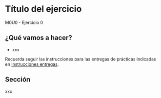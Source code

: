 # Título del ejercicio
M0U0 - Ejercicio 0

## ¿Qué vamos a hacer?
- xxx

Recuerda seguir las instrucciones para las entregas de prácticas indicadas en [Instrucciones entregas](URL_ARCHIVO_INSTRUCCIONES).

## Sección
xxx